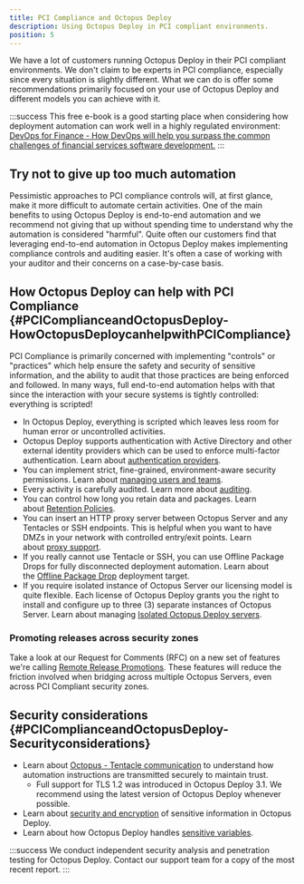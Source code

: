 ```yaml
---
title: PCI Compliance and Octopus Deploy
description: Using Octopus Deploy in PCI compliant environments.
position: 5
---
```


We have a lot of customers running Octopus Deploy in their PCI compliant environments. We don't claim to be experts in PCI compliance, especially since every situation is slightly different. What we can do is offer some recommendations primarily focused on your use of Octopus Deploy and different models you can achieve with it.

:::success
This free e-book is a good starting place when considering how deployment automation can work well in a highly regulated environment: [DevOps for Finance - How DevOps will help you surpass the common challenges of financial services software development.](http://radar.oreilly.com/2015/09/devops-for-finance.html)
:::

## Try not to give up too much automation

Pessimistic approaches to PCI compliance controls will, at first glance, make it more difficult to automate certain activities. One of the main benefits to using Octopus Deploy is end-to-end automation and we recommend not giving that up without spending time to understand why the automation is considered "harmful". Quite often our customers find that leveraging end-to-end automation in Octopus Deploy makes implementing compliance controls and auditing easier. It's often a case of working with your auditor and their concerns on a case-by-case basis.

## How Octopus Deploy can help with PCI Compliance {#PCIComplianceandOctopusDeploy-HowOctopusDeploycanhelpwithPCICompliance}

PCI Compliance is primarily concerned with implementing "controls" or "practices" which help ensure the safety and security of sensitive information, and the ability to audit that those practices are being enforced and followed. In many ways, full end-to-end automation helps with that since the interaction with your secure systems is tightly controlled: everything is scripted!

- In Octopus Deploy, everything is scripted which leaves less room for human error or uncontrolled activities.
- Octopus Deploy supports authentication with Active Directory and other external identity providers which can be used to enforce multi-factor authentication. Learn about [authentication providers](/docs/administration/authentication-providers/index.md).
- You can implement strict, fine-grained, environment-aware security permissions. Learn about [managing users and teams](/docs/administration/managing-users-and-teams/index.md).
- Every activity is carefully audited. Learn more about [auditing](/docs/administration/auditing.md).
- You can control how long you retain data and packages. Learn about [Retention Policies](/docs/administration/retention-policies/index.md).
- You can insert an HTTP proxy server between Octopus Server and any Tentacles or SSH endpoints. This is helpful when you want to have DMZs in your network with controlled entry/exit points. Learn about [proxy support](/docs/infrastructure/windows-targets/proxy-support.md).
- If you really cannot use Tentacle or SSH, you can use Offline Package Drops for fully disconnected deployment automation. Learn about the [Offline Package Drop](/docs/infrastructure/offline-package-drop.md) deployment target.
- If you require isolated instance of Octopus Server our licensing model is quite flexible. Each license of Octopus Deploy grants you the right to install and configure up to three (3) separate instances of Octopus Server. Learn about managing [Isolated Octopus Deploy servers](/docs/patterns/isolated-octopus-deploy-servers.md).

### Promoting releases across security zones

Take a look at our Request for Comments (RFC) on a new set of features we're calling [Remote Release Promotions](https://octopus.com/blog/remote-release-promotions-rfc). These features will reduce the friction involved when bridging across multiple Octopus Servers, even across PCI Compliant security zones.

## Security considerations {#PCIComplianceandOctopusDeploy-Securityconsiderations}

- Learn about [Octopus - Tentacle communication](/docs/reference/octopus-tentacle-communication/index.md) to understand how automation instructions are transmitted securely to maintain trust.
  - Full support for TLS 1.2 was introduced in Octopus Deploy 3.1. We recommend using the latest version of Octopus Deploy whenever possible.
- Learn about [security and encryption](/docs/reference/security-and-encryption.md) of sensitive information in Octopus Deploy.
- Learn about how Octopus Deploy handles [sensitive variables](/docs/deployment-process/variables/sensitive-variables.md).

:::success
We conduct independent security analysis and penetration testing for Octopus Deploy. Contact our support team for a copy of the most recent report.
:::
